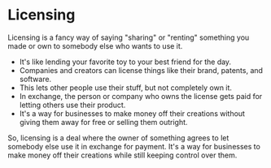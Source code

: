 # Licensing

Licensing is a fancy way of saying "sharing" or "renting" something you made or own to somebody else who wants to use it.

* It's like lending your favorite toy to your best friend for the day.
* Companies and creators can license things like their brand, patents, and software.
* This lets other people use their stuff, but not completely own it.
* In exchange, the person or company who owns the license gets paid for letting others use their product.
* It's a way for businesses to make money off their creations without giving them away for free or selling them outright.

So, licensing is a deal where the owner of something agrees to let somebody else use it in exchange for payment. It's a way for businesses to make money off their creations while still keeping control over them.
